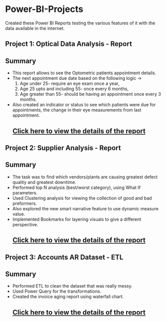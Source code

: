 # Power-BI-Projects
Created these Power BI Reports testing the various features of it with the data available in the internet. 

## Project 1: Optical Data Analysis - Report 
## Summary 

* This report allows to see the Optometric patients appointment details.
* The next appointment due date based on the following logic -> 
  1. Age under 25- require an eye exam once a year,
  2. Age 25 upto and including 55- once every 6 months,
  3. Age greater than 55- should be having an appointment once every 3 months.
* Also created an indicator or status to see which patients were due for appointments, the change in their eye measurements from last appointment.
  ## [Click here to view the details of the report](https://github.com/nancy-gl/Optical_patients_report)


## Project 2: Supplier Analysis - Report
## Summary

* The task was to find which vendors/plants are causing greatest defect quality and greatest downtime.
* Performed top N analysis (best/worst category), using What If parameters.
* Used Clustering analysis for viewing the collection of good and bad preformers.
* Also explored the new smart narrative feature to use dynamic measure value.
* Implemented Bookmarks for layering visuals to give a different perspective.
  ## [Click here to view the details of the report](https://github.com/nancy-gl/Supplier_Analysis_report)

## Project 3: Accounts AR Dataset - ETL
## Summary

* Performed ETL to clean the dataset that was really messy.
* Used Power Query for the transformations. 
* Created the invoice aging report using waterfall chart.
  ## [Click here to view the details of the report](https://github.com/nancy-gl/Accounts-AR)
  



